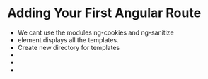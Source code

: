 # Adding Your First Angular Route

- We cant use the modules ng-cookies and ng-sanitize
- <ng-view> element displays all the templates.
- Create new directory for templates
-
-
-